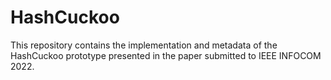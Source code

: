# HashCuckoo 
This repository contains the implementation and metadata of the HashCuckoo prototype presented in the paper submitted to IEEE INFOCOM 2022.
